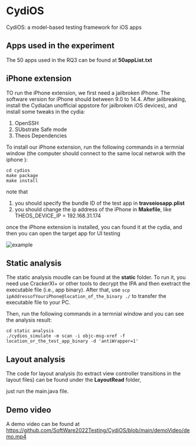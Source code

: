 # CydiOS
CydiOS: a model-based testing framework for iOS apps

## Apps used in the experiment

The 50 apps used in the RQ3 can be found at **50appList.txt**


## iPhone extension

TO run the iPhone extension, we first need a jailbroken iPhone. The software version for iPhone should between 9.0 to 14.4.
After jailbreaking, install the Cydia(an unofficial appstore for jailbroken iOS devices), and install some tweaks in the cydia:
1. OpenSSH
2. SUbstrate Safe mode
3. Theos Dependencies

To install our iPhone extension, run the following commands in a termnial window (the computer should connect to the same local netwrok with the iphone ): 
```
cd cydios
make package 
make install
```
note that 
1. you should specify the bundle ID of the test app in **travseiosapp.plist**
2. you should change the ip address of the iPhone in **Makefile**, like THEOS_DEVICE_IP = 192.168.31.174

once the iPhone extension is installed, you can found it at the cydia, and then you can open the target app for UI testing

![example](./cydia1.jpeg)


## Static analysis
The static analysis moudle can be found at the  **static** folder.
To run it, you need use CrackerXI+ or other tools to decrypt the IPA and then exetract the executable file (i.e., app binary).
After that, use ``scp ipAddressofYouriPhone@location_of_the_binary ./`` to transfer the executable file to your PC.

Then, run the following commands in a termnial window and you can see the analysis result:
```
cd static analysis
./cydios_simulate -m scan -i objc-msg-xref -f location_or_the_test_app_binary -d 'antiWrapper=1'
```


## Layout analysis
The code for layout analysis (to extract view controller transitions in the layout files) can be found under the **LayoutRead** folder,

just run the main.java file. 

## Demo video
A demo video can be found at https://github.com/SoftWare2022Testing/CydiOS/blob/main/demoVideo/demo.mp4

